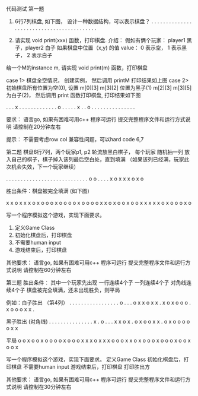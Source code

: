 代码测试
第一题
1. 6行7列棋盘, 如下图， 设计一种数据结构，可以表示棋盘？
. . . . . . .
. . . . . . .
. . . . . . .
. . . . . . .
. . . . . . .
. . . . . . .


2. 请实现 void print(xxx) 函数，打印棋盘.
介绍：
假如有俩个玩家： player1 黑子，player2 白子
如果棋盘中位置（x,y) 的值 value：  0 表示空， 1 表示黑子， 2 表示白子

给一个M的instance m, 请实现 void print(m) 函数，打印棋盘

case 1> 棋盘全空情况， 创建实例，  然后调用 printM  打印结果如上图
case 2>  初始棋盘所有位置为空(0), 设置  m[0][3] m[3][2] 位置为黑子(1)  m[2][3] m[3][5] 为白子(2)，
然后调用 print 函数打印棋盘,  打印结果如下图


. . . x . . .
. . . . . . .
. . . o . . .
. . x . . o .
. . . . . . .
. . . . . . .

要求：
语言go, 如果有困难可用c++
程序可运行
提交完整程序文件和运行方式说明
请控制在20分钟左右

提示：
不需要考虑row col 兼容性问题，可以hard code 6,7


第二题
棋盘6行7列，两个玩家p1, p2 轮流放黑白棋子，
每个玩家  随机抽一列 放入自己的棋子，棋子掉入该列最后空白处，直到填满
（如果该列已经满，玩家此次机会失效，下一个玩家继续）

. . . . . . .
. . . . . . .
. . . . . . .
. . . . . . .
o o . . . . x
o x x x o x o

胜出条件：棋盘被完全填满 (如下图)

x x o x x x o
x o o o x o o
o o x o o o o
x x o x o o x
o o x x x x x
o x o o o x o

写一个程序模拟这个游戏，实现下面要求。
1. 定义Game Class
2. 初始化棋盘后，打印棋盘
3. 不需要human input
4. 游戏结束后，打印棋盘



其他要求：
语言go, 如果有困难可用c++
程序可运行
提交完整程序文件和运行方式说明
请控制在60分钟左右


第三题
胜出条件：
其中一个玩家先出现
一行连续4个子
一列连续4个子
对角线连续4个子
棋盘被完全填满，还未出现胜负，则平局

例如：白子胜出 （第4列）
.  . . . . . .
. . . . . . .
. . . o . . .
o x x o x x .
x o x o o o .
x o o o x x .


黑子胜出 (对角线)
. . . . . . .
. . . . . . .
. x . o . . .
x x o x . o x
o o x x . o x
o o o o o x x

平局
o o x o o x o
o o o x o o o
x x x o x x x
o o o x x o x
o o o x o o o
x o o x o o x

写一个程序模拟这个游戏，实现下面要求。
定义Game Class
初始化棋盘后，打印棋盘
不需要human input
游戏结束后，打印棋盘
打印胜出方

其他要求：
语言go, 如果有困难可用c++
程序可运行
提交完整程序文件和运行方式说明
请控制在30分钟左右